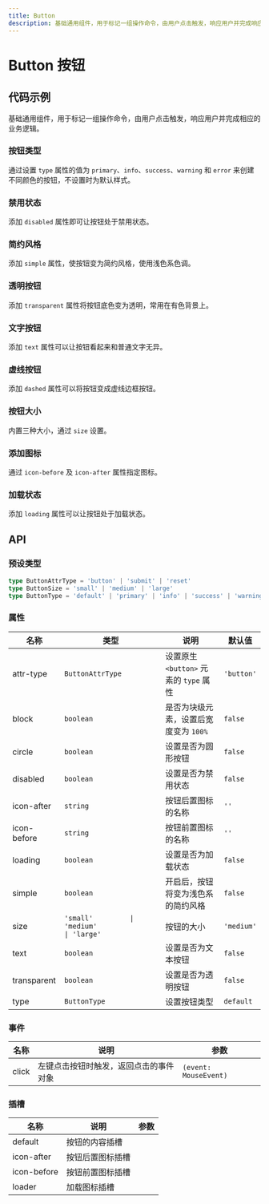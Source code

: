 ```yaml
---
title: Button
description: 基础通用组件，用于标记一组操作命令，由用户点击触发，响应用户并完成响应的业务逻辑。
---
```


# Button 按钮

## 代码示例

基础通用组件，用于标记一组操作命令，由用户点击触发，响应用户并完成相应的业务逻辑。

### 按钮类型

通过设置 `type` 属性的值为 `primary`、`info`、`success`、`warning` 和 `error` 来创建不同颜色的按钮，不设置时为默认样式。

<preview path="../demo/Button/Basic-Button.vue" title="按钮类型" description="通过设置 `type` 属性的值为 `primary`、`info`、`success`、`warning` 和 `error` 来创建不同颜色的按钮，不设置时为默认样式。"></preview>

### 禁用状态

添加 `disabled` 属性即可让按钮处于禁用状态。

<preview path="../demo/Button/Disabled-Button.vue" title="禁用状态" description="添加 `disabled` 属性即可让按钮处于禁用状态。"></preview>

### 简约风格

添加 `simple` 属性，使按钮变为简约风格，使用浅色系色调。

<preview path="../demo/Button/Simple-Button.vue" title="简约风格" description="添加 `simple` 属性，使按钮变为简约风格，使用浅色系色调。"></preview>

### 透明按钮

添加 `transparent` 属性将按钮底色变为透明，常用在有色背景上。

<preview path="../demo/Button/Transparent-Button.vue" title="透明按钮" description="添加 `transparent` 属性将按钮底色变为透明，常用在有色背景上。"></preview>

### 文字按钮

添加 `text` 属性可以让按钮看起来和普通文字无异。

<preview path="../demo/Button/Text-Button.vue" title="文字按钮" description="添加 `text` 属性可以让按钮看起来和普通文字无异。"></preview>

### 虚线按钮

添加 `dashed` 属性可以将按钮变成虚线边框按钮。

<preview path="../demo/Button/Dashed-Button.vue" title="虚线按钮" description="添加 `dashed` 属性可以将按钮变成虚线边框按钮。"></preview>

### 按钮大小

内置三种大小，通过 `size` 设置。

<preview path="../demo/Button/Button-Size.vue" title="按钮大小" description="内置三种大小，通过 `size` 设置。"></preview>

### 添加图标

通过 `icon-before` 及 `icon-after` 属性指定图标。

<preview path="../demo/Button/Icon-Button.vue" title="添加图标" description="通过 `icon-before` 及 `icon-after` 属性指定图标。"></preview>

### 加载状态

添加 `loading` 属性可以让按钮处于加载状态。

<preview path="../demo/Button/Loading-Button.vue" title="加载状态" description="添加 `loading` 属性可以让按钮处于加载状态。"></preview>

## API

### 预设类型

```ts
type ButtonAttrType = 'button' | 'submit' | 'reset'
type ButtonSize = 'small' | 'medium' | 'large'
type ButtonType = 'default' | 'primary' | 'info' | 'success' | 'warning' | 'error'
```

### 属性

| 名称        | 类型                                                                   | 说明                                   | 默认值     |
| ----------- | ---------------------------------------------------------------------- | -------------------------------------- | ---------- |
| attr-type   | `ButtonAttrType`                                                       | 设置原生 `<button>` 元素的 `type` 属性 | `'button'` |
| block       | `boolean`                                                              | 是否为块级元素，设置后宽度变为 `100%`  | `false`    |
| circle      | `boolean`                                                              | 设置是否为圆形按钮                     | `false`    |
| disabled    | `boolean`                                                              | 设置是否为禁用状态                     | `false`    |
| icon-after  | `string`                                                               | 按钮后置图标的名称                     | `''`       |
| icon-before | `string`                                                               | 按钮前置图标的名称                     | `''`       |
| loading     | `boolean`                                                              | 设置是否为加载状态                     | `false`    |
| simple      | `boolean`                                                              | 开启后，按钮将变为浅色系的简约风格     | `false`    |
| size        | `'small'         \| 'medium'                               \| 'large'` | 按钮的大小                             | `'medium'` |
| text        | `boolean`                                                              | 设置是否为文本按钮                     | `false`    |
| transparent | `boolean`                                                              | 设置是否为透明按钮                     | `false`    |
| type        | `ButtonType`                                                           | 设置按钮类型                           | `default`  |

### 事件

| 名称  | 说明                                   | 参数                  |
| ----- | -------------------------------------- | --------------------- |
| click | 左键点击按钮时触发，返回点击的事件对象 | `(event: MouseEvent)` |

### 插槽

| 名称        | 说明             | 参数 |
| ----------- | ---------------- | ---- |
| default     | 按钮的内容插槽   |      |
| icon-after  | 按钮后置图标插槽 |      |
| icon-before | 按钮前置图标插槽 |      |
| loader      | 加载图标插槽     |      |

